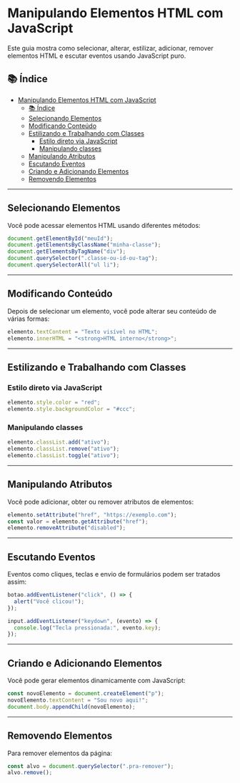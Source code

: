 # Manipulando Elementos HTML com JavaScript

Este guia mostra como selecionar, alterar, estilizar, adicionar, remover elementos HTML e escutar eventos usando JavaScript puro.

## 📚 Índice

- [Manipulando Elementos HTML com JavaScript](#manipulando-elementos-html-com-javascript)
  - [📚 Índice](#-índice)
  - [Selecionando Elementos](#selecionando-elementos)
  - [Modificando Conteúdo](#modificando-conteúdo)
  - [Estilizando e Trabalhando com Classes](#estilizando-e-trabalhando-com-classes)
    - [Estilo direto via JavaScript](#estilo-direto-via-javascript)
    - [Manipulando classes](#manipulando-classes)
  - [Manipulando Atributos](#manipulando-atributos)
  - [Escutando Eventos](#escutando-eventos)
  - [Criando e Adicionando Elementos](#criando-e-adicionando-elementos)
  - [Removendo Elementos](#removendo-elementos)

---

## Selecionando Elementos

Você pode acessar elementos HTML usando diferentes métodos:

```js
document.getElementById("meuId");
document.getElementsByClassName("minha-classe");
document.getElementsByTagName("div");
document.querySelector(".classe-ou-id-ou-tag");
document.querySelectorAll("ul li");
```

---

## Modificando Conteúdo

Depois de selecionar um elemento, você pode alterar seu conteúdo de várias formas:

```js
elemento.textContent = "Texto visível no HTML";
elemento.innerHTML = "<strong>HTML interno</strong>";
```

---

## Estilizando e Trabalhando com Classes

### Estilo direto via JavaScript

```js
elemento.style.color = "red";
elemento.style.backgroundColor = "#ccc";
```

### Manipulando classes

```js
elemento.classList.add("ativo");
elemento.classList.remove("ativo");
elemento.classList.toggle("ativo");
```

---

## Manipulando Atributos

Você pode adicionar, obter ou remover atributos de elementos:

```js
elemento.setAttribute("href", "https://exemplo.com");
const valor = elemento.getAttribute("href");
elemento.removeAttribute("disabled");
```

---

## Escutando Eventos

Eventos como cliques, teclas e envio de formulários podem ser tratados assim:

```js
botao.addEventListener("click", () => {
  alert("Você clicou!");
});

input.addEventListener("keydown", (evento) => {
  console.log("Tecla pressionada:", evento.key);
});
```

---

## Criando e Adicionando Elementos

Você pode gerar elementos dinamicamente com JavaScript:

```js
const novoElemento = document.createElement("p");
novoElemento.textContent = "Sou novo aqui!";
document.body.appendChild(novoElemento);
```

---

## Removendo Elementos

Para remover elementos da página:

```js
const alvo = document.querySelector(".pra-remover");
alvo.remove();
```

